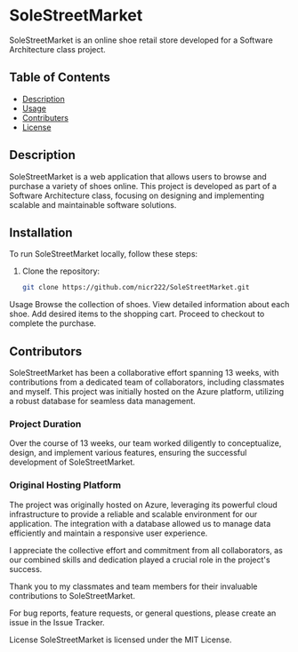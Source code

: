 # SoleStreetMarket

SoleStreetMarket is an online shoe retail store developed for a Software Architecture class project.

## Table of Contents

- [Description](#description)
- [Usage](#usage)
- [Contributers](#contributing)
- [License](#license)

## Description

SoleStreetMarket is a web application that allows users to browse and purchase a variety of shoes online. This project is developed as part of a Software Architecture class, focusing on designing and implementing scalable and maintainable software solutions.

## Installation

To run SoleStreetMarket locally, follow these steps:

1. Clone the repository:

   ```bash
   git clone https://github.com/nicr222/SoleStreetMarket.git

Usage
Browse the collection of shoes.
View detailed information about each shoe.
Add desired items to the shopping cart.
Proceed to checkout to complete the purchase.
## Contributors

SoleStreetMarket has been a collaborative effort spanning 13 weeks, with contributions from a dedicated team of collaborators, including classmates and myself. This project was initially hosted on the Azure platform, utilizing a robust database for seamless data management.

### Project Duration

Over the course of 13 weeks, our team worked diligently to conceptualize, design, and implement various features, ensuring the successful development of SoleStreetMarket.

### Original Hosting Platform

The project was originally hosted on Azure, leveraging its powerful cloud infrastructure to provide a reliable and scalable environment for our application. The integration with a database allowed us to manage data efficiently and maintain a responsive user experience.

I appreciate the collective effort and commitment from all collaborators, as our combined skills and dedication played a crucial role in the project's success.

Thank you to my classmates and team members for their invaluable contributions to SoleStreetMarket.


For bug reports, feature requests, or general questions, please create an issue in the Issue Tracker.

License
SoleStreetMarket is licensed under the MIT License.
